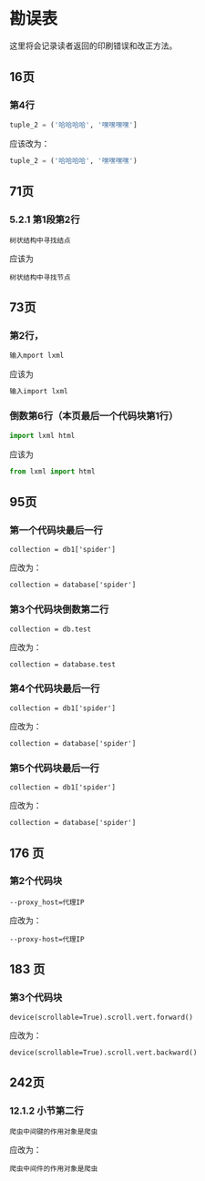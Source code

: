 # 勘误表

这里将会记录读者返回的印刷错误和改正方法。

## 16页

### 第4行

```python
tuple_2 = ('哈哈哈哈', '嘿嘿嘿嘿']
```

应该改为：

```python
tuple_2 = ('哈哈哈哈', '嘿嘿嘿嘿')
```

## 71页

### 5.2.1 第1段第2行

```
树状结构中寻找结点
```

应该为

```
树状结构中寻找节点
```

## 73页

### 第2行，

```python
输入mport lxml
```

应该为

```python
输入import lxml
```

### 倒数第6行（本页最后一个代码块第1行）

```python
import lxml html
```

应该为

```python
from lxml import html
```

## 95页

### 第一个代码块最后一行

```
collection = db1['spider']
```

应改为：

```
collection = database['spider']
```

### 第3个代码块倒数第二行

```
collection = db.test
```

应改为：

```
collection = database.test
```

### 第4个代码块最后一行

```
collection = db1['spider']
```

应改为：

```
collection = database['spider']
```

### 第5个代码块最后一行

```
collection = db1['spider']
```

应改为：

```
collection = database['spider']
```

## 176 页

### 第2个代码块

```
--proxy_host=代理IP
```

应改为：

```
--proxy-host=代理IP
```

## 183 页

### 第3个代码块

```
device(scrollable=True).scroll.vert.forward()
```

应改为：

```
device(scrollable=True).scroll.vert.backward()
```

## 242页

### 12.1.2 小节第二行

```
爬虫中间键的作用对象是爬虫
```

应改为：

```
爬虫中间件的作用对象是爬虫
```
